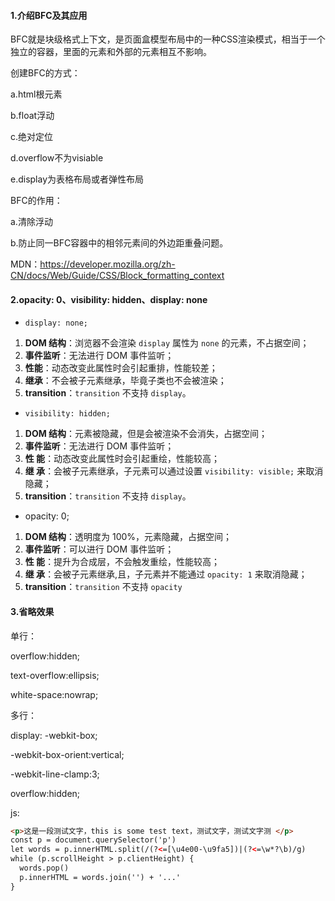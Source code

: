 #### 1.介绍BFC及其应用

BFC就是块级格式上下文，是页面盒模型布局中的一种CSS渲染模式，相当于一个独立的容器，里面的元素和外部的元素相互不影响。

创建BFC的方式：

a.html根元素

b.float浮动

c.绝对定位

d.overflow不为visiable

e.display为表格布局或者弹性布局

BFC的作用：

a.清除浮动

b.防止同一BFC容器中的相邻元素间的外边距重叠问题。

MDN：<https://developer.mozilla.org/zh-CN/docs/Web/Guide/CSS/Block_formatting_context>

#### 2.opacity: 0、visibility: hidden、display: none

- `display: none;`

1. **DOM 结构**：浏览器不会渲染 `display` 属性为 `none` 的元素，不占据空间；
2. **事件监听**：无法进行 DOM 事件监听；
3. **性能**：动态改变此属性时会引起重排，性能较差；
4. **继承**：不会被子元素继承，毕竟子类也不会被渲染；
5. **transition**：`transition` 不支持 `display`。

- `visibility: hidden;`

1. **DOM 结构**：元素被隐藏，但是会被渲染不会消失，占据空间；
2. **事件监听**：无法进行 DOM 事件监听；
3. **性 能**：动态改变此属性时会引起重绘，性能较高；
4. **继 承**：会被子元素继承，子元素可以通过设置 `visibility: visible;` 来取消隐藏；
5. **transition**：`transition` 不支持 `display`。

- opacity: 0;

1. **DOM 结构**：透明度为 100%，元素隐藏，占据空间；
2. **事件监听**：可以进行 DOM 事件监听；
3. **性 能**：提升为合成层，不会触发重绘，性能较高；
4. **继 承**：会被子元素继承,且，子元素并不能通过 `opacity: 1` 来取消隐藏；
5. **transition**：`transition` 不支持 `opacity`

#### 3.省略效果

单行：

overflow:hidden;

text-overflow:ellipsis;

white-space:nowrap;

多行：

display: -webkit-box;

-webkit-box-orient:vertical;

-webkit-line-clamp:3;

overflow:hidden;

js:

```html
<p>这是一段测试文字，this is some test text，测试文字，测试文字测 </p>
const p = document.querySelector('p')
let words = p.innerHTML.split(/(?<=[\u4e00-\u9fa5])|(?<=\w*?\b)/g)
while (p.scrollHeight > p.clientHeight) {
  words.pop()
  p.innerHTML = words.join('') + '...'
}
```

